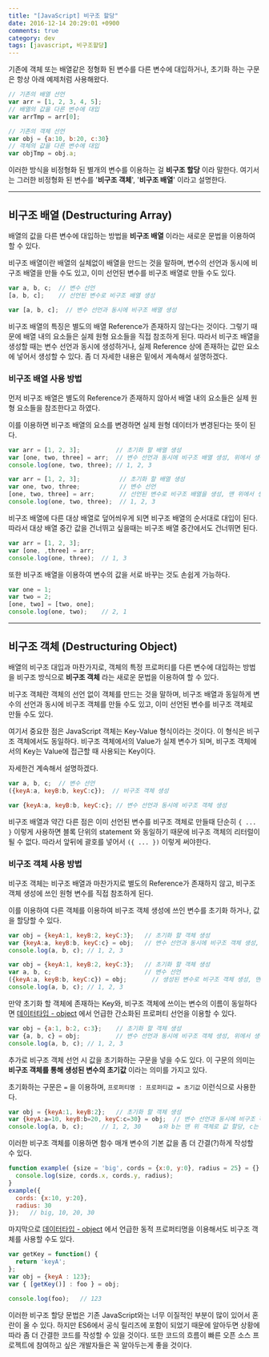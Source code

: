 ```yaml
---
title: "[JavaScript] 비구조 할당"
date: 2016-12-14 20:29:01 +0900
comments: true
category: dev
tags: [javascript, 비구조할당]
---
```


기존에 객체 또는 배열같은 정형화 된 변수를
다른 변수에 대입하거나, 초기화 하는 구문은 항상 아래 예제처럼 사용해왔다.

```js
// 기존의 배열 선언
var arr = [1, 2, 3, 4, 5];
// 배열의 값을 다른 변수에 대입
var arrTmp = arr[0];

// 기존의 객체 선언
var obj = {a:10, b:20, c:30}
// 객체의 값을 다른 변수에 대입
var objTmp = obj.a;
```

이러한 방식을 비정형화 된 별개의 변수를 이용하는 걸 **비구조 할당** 이라 말한다.
여기서는 그러한 비정형화 된 변수를 '**비구조 객체**', '**비구조 배열**' 이라고 설명한다.

---

## 비구조 배열 (Destructuring Array)

배열의 값을 다른 변수에 대입하는 방법을 **비구조 배열** 이라는 새로운 문법을 이용하여 할 수 있다.

비구조 배열이란 배열의 실체없이 배열을 만드는 것을 말하며,
변수의 선언과 동시에 비구조 배열을 만들 수도 있고,
이미 선언된 변수를 비구조 배열로 만들 수도 있다.

```js
var a, b, c;  // 변수 선언
[a, b, c];    // 선언된 변수로 비구조 배열 생성
```
```js
var [a, b, c];  // 변수 선언과 동시에 비구조 배열 생성
```

비구조 배열의 특징은 별도의 배열 Reference가 존재하지 않는다는 것이다.
그렇기 때문에 배열 내의 요소들은 실제 원형 요소들을 직접 참조하게 된다.
따라서 비구조 배열을 생성할 때는 변수 선언과 동시에 생성하거나,
실제 Reference 상에 존재하는 값만 요소에 넣어서 생성할 수 있다.
좀 더 자세한 내용은 밑에서 계속해서 설명하겠다.

### 비구조 배열 사용 방법
먼저 비구조 배열은 별도의 Reference가 존재하지 않아서
배열 내의 요소들은 실제 원형 요소들을 참조한다고 하였다.  

이를 이용하면 비구조 배열의 요소를 변경하면 실제 원형 데이터가 변경된다는 뜻이 된다.  

```js
var arr = [1, 2, 3];          // 초기화 할 배열 생성
var [one, two, three] = arr;  // 변수 선언과 동시에 비구조 배열 생성, 위에서 생성한 배열로 초기화
console.log(one, two, three); // 1, 2, 3
```

```js
var arr = [1, 2, 3];           // 초기화 할 배열 생성
var one, two, three;           // 변수 선언
[one, two, three] = arr;       // 선언된 변수로 비구조 배열을 생성, 맨 위에서 생성한 배열로 값 할당
console.log(one, two, three);  // 1, 2, 3
```

비구조 배열에 다른 대상 배열로 덮어씌우게 되면 비구조 배열의 순서대로 대입이 된다.
따라서 대상 배열 중간 값을 건너뛰고 싶을때는 비구조 배열 중간에서도 건너뛰면 된다.

```js
var arr = [1, 2, 3];
var [one, ,three] = arr;
console.log(one, three);  // 1, 3
```

또한 비구조 배열을 이용하여 변수의 값을 서로 바꾸는 것도 손쉽게 가능하다.

```js
var one = 1;
var two = 2;
[one, two] = [two, one];
console.log(one, two);    // 2, 1
```

---

## 비구조 객체 (Destructuring Object)

배열의 비구조 대입과 마찬가지로, 객체의 특정 프로퍼티를 다른 변수에 대입하는 방법을
비구조 방식으로 **비구조 객체** 라는 새로운 문법을 이용하여 할 수 있다.

비구조 객체란 객체의 선언 없이 객체를 만드는 것을 말하며,
비구조 배열과 동일하게 변수의 선언과 동시에 비구조 객체를 만들 수도 있고,
이미 선언된 변수를 비구조 객체로 만들 수도 있다.

여기서 중요한 점은 JavaScript 객체는 Key-Value 형식이라는 것이다.
이 형식은 비구조 객체에서도 동일하다. 비구조 객체에서의 Value가 실제 변수가 되며, 비구조 객체에서의 Key는 Value에 접근할 때 사용되는 Key이다.

자세한건 계속해서 설명하겠다.

```js
var a, b, c;  // 변수 선언
({keyA:a, keyB:b, keyC:c});  // 비구조 객체 생성
```

```js
var {keyA:a, keyB:b, keyC:c}; // 변수 선언과 동시에 비구조 객체 생성
```

비구조 배열과 약간 다른 점은 이미 선언된 변수를 비구조 객체로 만들때
단순히 `{ ... }` 이렇게 사용하면 블록 단위의 statement 와 동일하기 때문에 비구조 객체의 리터럴이 될 수 없다.
따라서 앞뒤에 괄호를 넣어서 `({ ... })` 이렇게 써야한다.

### 비구조 객체 사용 방법

비구조 객체는 비구조 배열과 마찬가지로 별도의 Reference가 존재하지 않고,
비구조 객체 생성에 쓰인 원형 변수를 직접 참조하게 된다.  

이를 이용하여 다른 객체를 이용하여 비구조 객체 생성에 쓰인 변수를 초기화 하거나, 값을 할당할 수 있다.

```js
var obj = {keyA:1, keyB:2, keyC:3};   // 초기화 할 객체 생성
var {keyA:a, keyB:b, keyC:c} = obj;   // 변수 선언과 동시에 비구조 객체 생성, 위에서 생성한 객체로 초기화
console.log(a, b, c); // 1, 2, 3
```

```js
var obj = {keyA:1, keyB:2, keyC:3};   // 초기화 할 객체 생성
var a, b, c;                          // 변수 선언
({keyA:a, keyB:b, keyC:c}) = obj;       // 생성된 변수로 비구조 객체 생성, 맨 위에 생성한 객체로 값 할당
console.log(a, b, c); // 1, 2, 3
```

만약 초기화 할 객체에 존재하는 Key와, 비구조 객체에 쓰이는 변수의 이름이 동일하다면
[데이터타입 - object](/dev/4#object) 에서 언급한 간소화된 프로퍼티 선언을 이용할 수 있다.

```js
var obj = {a:1, b:2, c:3};    // 초기화 할 객체 생성
var {a, b, c} = obj;          // 변수 선언과 동시에 비구조 객체 생성, 위에서 생성한 객체로 초기화
console.log(a, b, c); // 1, 2, 3
```

추가로 비구조 객체 선언 시 값을 초기화하는 구문을 넣을 수도 있다.
이 구문의 의미는 **비구조 객체를 통해 생성된 변수의 초기값** 이라는 의미를 가지고 있다.

초기화하는 구문은 `=` 을 이용하며, `프로퍼티명 : 프로퍼티값 = 초기값` 이런식으로 사용한다.

```js
var obj = {keyA:1, keyB:2};   // 초기화 할 객체 생성
var {keyA:a=10, keyB:b=20, keyC:c=30} = obj;  // 변수 선언과 동시에 비구조 객체 생성, 각각 초기화 값을 할당 & 위에서 생성한 객체로 초기화
console.log(a, b, c);     // 1, 2, 30     a와 b는 맨 위 객체로 값 할당, c는 비구조 객체의 초기화 값으로 값 할당
```

이러한 비구조 객체를 이용하면 함수 매개 변수의 기본 값을 좀 더 간결(?)하게 작성할 수 있다.

```js
function example( {size = 'big', cords = {x:0, y:0}, radius = 25} = {} ) {
  console.log(size, cords.x, cords.y, radius);
}
example({
  cords: {x:10, y:20},
  radius: 30
});   // big, 10, 20, 30
```

마지막으로 [데이터타입 - object](/dev/4#object) 에서 언급한 동적 프로퍼티명을 이용해서도
비구조 객체를 사용할 수도 있다.

```js
var getKey = function() {
  return 'keyA';
};
var obj = {keyA : 123};
var { [getKey()] : foo } = obj;

console.log(foo);	// 123
```

이러한 비구조 할당 문법은 기존 JavaScript와는 너무 이질적인 부분이 많이 있어서 혼란이 올 수 있다.
하지만 ES6에서 공식 릴리즈에 포함이 되었기 때문에 알아두면 상황에 따라 좀 더 간결한 코드를 작성할 수 있을 것이다.
또한 코드의 흐름이 빠른 오픈 소스 프로젝트에 참여하고 싶은 개발자들은 꼭 알아두는게 좋을 것이다.
